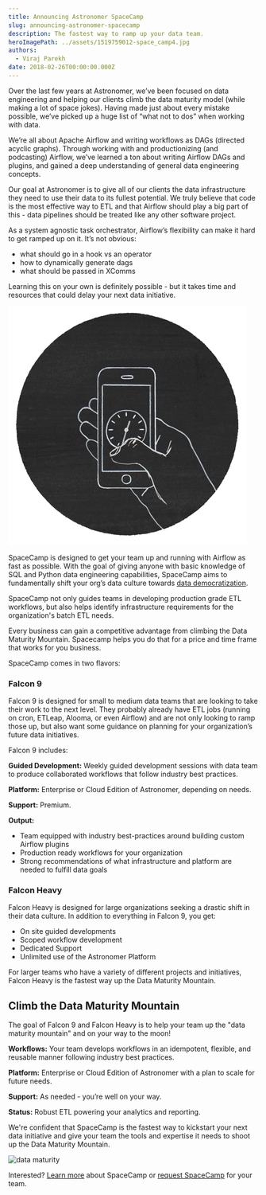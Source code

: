 ```yaml
---
title: Announcing Astronomer SpaceCamp
slug: announcing-astronomer-spacecamp
description: The fastest way to ramp up your data team.
heroImagePath: ../assets/1519759012-space_camp4.jpg
authors:
  - Viraj Parekh
date: 2018-02-26T00:00:00.000Z
---
```


Over the last few years at Astronomer, we’ve been focused on data engineering and helping our clients climb the data maturity model (while making a lot of space jokes). Having made just about every mistake possible, we’ve picked up a huge list of “what not to dos” when working with data. 

We’re all about Apache Airflow and writing workflows as DAGs (directed acyclic graphs). Through working with and productionizing (and podcasting) Airflow, we’ve learned a ton about writing Airflow DAGs and plugins, and gained a deep understanding of general data engineering concepts.

Our goal at Astronomer is to give all of our clients the data infrastructure they need to use their data to its fullest potential. We truly believe that code is the most effective way to ETL and that Airflow should play a big part of this - data pipelines should be treated like any other software project. 

As a system agnostic task orchestrator, Airflow’s flexibility can make it hard to get ramped up on it. It’s not obvious:

* what should go in a hook vs an operator
* how to dynamically generate dags
* what should be passed in XComms

Learning this on your own is definitely possible - but it takes time and resources that could delay your next data initiative.  


![1519686931-wasting_time.gif](../assets/1519686931-wasting_time.gif)

SpaceCamp is designed to get your team up and running with Airflow as fast as possible. With the goal of giving anyone with basic knowledge of SQL and Python data engineering capabilities, SpaceCamp aims to fundamentally shift your org’s data culture towards [data democratization](https://channels.theinnovationenterprise.com/articles/beginners-guide-to-data-democratization). 

SpaceCamp not only guides teams in developing production grade ETL workflows, but also helps identify infrastructure requirements for the organization's batch ETL needs. 

Every business can gain a competitive advantage from climbing the Data Maturity Mountain. Spacecamp helps you do that for a price and time frame that works for you business.

SpaceCamp comes in two flavors:

### Falcon 9

Falcon 9 is designed for small to medium data teams that are looking to take their work to the next level. They probably already have ETL jobs (running on cron, ETLeap, Alooma, or even Airflow) and are not only looking to ramp those up, but also want some guidance on planning for your organization’s future data initiatives.

Falcon 9 includes:

__Guided Development:__
Weekly guided development sessions with data team to produce collaborated workflows that follow industry best practices.

__Platform:__
Enterprise or Cloud Edition of Astronomer, depending on needs.

__Support:__
Premium.

__Output:__

* Team equipped with industry best-practices around building custom Airflow plugins
* Production ready workflows for your organization
* Strong recommendations of what infrastructure and platform are needed to fulfill data goals

### Falcon Heavy

Falcon Heavy is designed for large organizations seeking a drastic shift in their data culture. In addition to everything in Falcon 9, you get:

* On site guided developments
* Scoped workflow development
* Dedicated Support
* Unlimited use of the Astronomer Platform

For larger teams who have a variety of different projects and initiatives, Falcon Heavy is the fastest way up the Data Maturity Mountain.

## Climb the Data Maturity Mountain

The goal of Falcon 9 and Falcon Heavy is to help your team up the "data maturity mountain" and on your way to the moon!

__Workflows:__
Your team develops workflows in an idempotent, flexible, and reusable manner following industry best practices. 

__Platform:__ 
Enterprise or Cloud Edition of Astronomer with a plan to scale for future needs.

__Support:__ 
As needed - you’re well on your way. 

__Status:__ 
Robust ETL powering your analytics and reporting.

We're confident that SpaceCamp is the fastest way to kickstart your next data initiative and give your team the tools and expertise it needs to shoot up the Data Maturity Mountain.

![data maturity](https://astronomer.imgix.net/website/img/blog/2591/1519686660-data_maturity.jpg)

Interested? [Learn more](https://www.astronomer.io/spacecamp) about SpaceCamp or [request SpaceCamp](https://www.astronomer.io/spacecamp#request-spacecamp) for your team.
